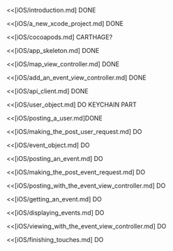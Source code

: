 <<[iOS/introduction.md] DONE

<<[iOS/a_new_xcode_project.md] DONE

<<[iOS/cocoapods.md] CARTHAGE?

<<[iOS/app_skeleton.md] DONE

<<[iOS/map_view_controller.md] DONE

<<[iOS/add_an_event_view_controller.md] DONE

<<[iOS/api_client.md] DONE

<<[iOS/user_object.md] DO KEYCHAIN PART

<<[iOS/posting_a_user.md]DONE

<<[iOS/making_the_post_user_request.md] DO

<<[iOS/event_object.md] DO

<<[iOS/posting_an_event.md] DO

<<[iOS/making_the_post_event_request.md] DO

<<[iOS/posting_with_the_event_view_controller.md] DO

<<[iOS/getting_an_event.md] DO

<<[iOS/displaying_events.md] DO

<<[iOS/viewing_with_the_event_view_controller.md] DO

<<[iOS/finishing_touches.md] DO
